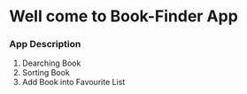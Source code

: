 <h1>Well come to Book-Finder App</h1>


<h3>App Description</h3>

<ol>
<li>Dearching Book</li>
<li>Sorting Book</li>
<li>Add Book into Favourite List</li>
</ol>

